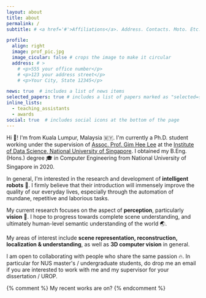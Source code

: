 ```yaml
---
layout: about
title: about
permalink: /
subtitle: # <a href='#'>Affiliations</a>. Address. Contacts. Moto. Etc.

profile:
  align: right
  image: prof_pic.jpg
  image_cicular: false # crops the image to make it circular
  address: # >
    # <p>555 your office number</p>
    # <p>123 your address street</p>
    # <p>Your City, State 12345</p>

news: true  # includes a list of news items
selected_papers: true # includes a list of papers marked as "selected={true}"
inline_lists:
  - teaching_assistants
  - awards
social: true  # includes social icons at the bottom of the page
---
```


Hi :wave:! I'm from Kuala Lumpur, Malaysia :malaysia:. I'm currently a Ph.D. student working under the supervision of [Assoc. Prof. Gim Hee Lee](https://www.comp.nus.edu.sg/~leegh/) at the [Institute of Data Science, National University of Singapore](http://ids.nus.edu.sg). I obtained my B.Eng. (Hons.) degree :mortar_board: in Computer Engineering from National University of Singapore in 2020.

In general, I'm interested in the research and development of **intelligent robots** :robot:. I firmly believe that their introduction will immensely improve the quality of our everyday lives, especially through the automation of mundane, repetitive and laborious tasks.

My current research focuses on the aspect of **perception**, particularly **vision** :eyes:. I hope to progress towards complete scene understanding, and ultimately human-level semantic understanding of the world :earth_asia:.

My areas of interest include **scene representation, reconstruction, localization & understanding**, as well as **3D computer vision** in general.

I am open to collaborating with people who share the same passion :fire:. In particular for NUS master's / undergraduate students, do drop me an email if you are interested to work with me and my supervisor for your dissertation / UROP.

{% comment %} 
My recent works are on?
{% endcomment %} 
